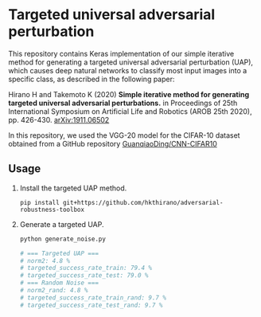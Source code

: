 # Targeted universal adversarial perturbation
This repository contains Keras implementation of our simple iterative method for generating a targeted universal adversarial perturbation (UAP), which causes deep natural networks to classify most input images into a specific class, as described in the following paper:

Hirano H and Takemoto K (2020) **Simple iterative method for generating targeted universal adversarial perturbations.** in Proceedings of 25th International Symposium on Artificial Life and Robotics (AROB 25th 2020), pp. 426-430. [arXiv:1911.06502](https://arxiv.org/abs/1911.06502)

In this repository, we used the VGG-20 model for the CIFAR-10 dataset obtained from a GitHub repository [GuanqiaoDing/CNN-CIFAR10](https://github.com/GuanqiaoDing/CNN-CIFAR10)

## Usage
1. Install the targeted UAP method.

    `pip install git+https://github.com/hkthirano/adversarial-robustness-toolbox`

1. Generate a targeted UAP.

    ```sh
    python generate_noise.py
    
    # === Targeted UAP ===
    # norm2: 4.8 %
    # targeted_success_rate_train: 79.4 %
    # targeted_success_rate_test: 79.0 %
    # === Random Noise ===
    # norm2_rand: 4.8 %
    # targeted_success_rate_train_rand: 9.7 %
    # targeted_success_rate_test_rand: 9.7 %
    ```
